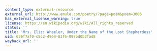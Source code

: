 ```yaml
---
content_type: external-resource
external_url: http://www.emule.com/poetry/?page=poem&poem=3086
has_external_license_warning: true
license: https://en.wikipedia.org/wiki/All_rights_reserved
status: ''
title: 'Mrs. Eliz: Wheeler, Under the Name of the Lost Shepherdess'
uid: 636f7af0-c5c2-4964-83f6-097bd0b3fad8
wayback_url: ''
---
```

